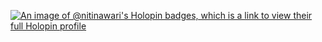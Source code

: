 [![An image of @nitinawari's Holopin badges, which is a link to view their full Holopin profile](https://holopin.me/nitinawari)](https://holopin.io/@nitinawari)